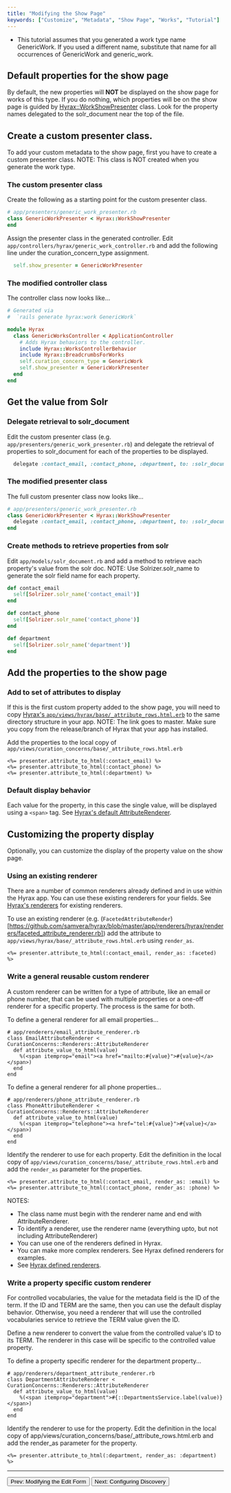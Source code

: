 ```yaml
---
title: "Modifying the Show Page"
keywords: ["Customize", "Metadata", "Show Page", "Works", "Tutorial"]
---
```


<ul class='info'><li>This tutorial assumes that you generated a work type name GenericWork.  If you used a different name, substitute that name for all occurrences of GenericWork and generic_work.</li></ul>

## Default properties for the show page

By default, the new properties will **NOT** be displayed on the show page for works of this type.   If you do nothing, which properties will be on the show page is guided by [Hyrax::WorkShowPresenter](https://github.com/samvera/hyrax/blob/master/app/presenters/hyrax/work_show_presenter.rb) class.  Look for the property names delegated to the solr_document near the top of the file.


## Create a custom presenter class.

To add your custom metadata to the show page, first you have to create a custom presenter class.  NOTE: This class is NOT created when you generate the work type.


### The custom presenter class

Create the following as a starting point for the custom presenter class.

```ruby
# app/presenters/generic_work_presenter.rb
class GenericWorkPresenter < Hyrax::WorkShowPresenter
end
```

Assign the presenter class in the generated controller.  Edit `app/controllers/hyrax/generic_work_controller.rb` and add the following line under the curation_concern_type assignment.

```ruby
  self.show_presenter = GenericWorkPresenter
```

### The modified controller class

The controller class now looks like...

```ruby
# Generated via
#  `rails generate hyrax:work GenericWork`

module Hyrax
  class GenericWorksController < ApplicationController
    # Adds Hyrax behaviors to the controller.
    include Hyrax::WorksControllerBehavior
    include Hyrax::BreadcrumbsForWorks
    self.curation_concern_type = GenericWork
    self.show_presenter = GenericWorkPresenter
  end
end
```


## Get the value from Solr

### Delegate retrieval to solr_document

Edit the custom presenter class (e.g. `app/presenters/generic_work_presenter.rb`) and delegate the retrieval of properties to solr_document for each of the properties to be displayed.

```ruby
  delegate :contact_email, :contact_phone, :department, to: :solr_document
```

### The modified presenter class

The full custom presenter class now looks like...

```ruby
# app/presenters/generic_work_presenter.rb
class GenericWorkPresenter < Hyrax::WorkShowPresenter
  delegate :contact_email, :contact_phone, :department, to: :solr_document
end
```

### Create methods to retrieve properties from solr

Edit `app/models/solr_document.rb` and add a method to retrieve each property's value from the solr doc.  NOTE: Use Solrizer.solr_name to generate the solr field name for each property.

```ruby
def contact_email
  self[Solrizer.solr_name('contact_email')]
end

def contact_phone
  self[Solrizer.solr_name('contact_phone')]
end

def department
  self[Solrizer.solr_name('department')]
end
```

## Add the properties to the show page

### Add to set of attributes to display

If this is the first custom property added to the show page, you will need to copy [Hyrax's `app/views/hyrax/base/_attribute_rows.html.erb`](https://github.com/samvera/hyrax/blob/master/app/views/hyrax/base/_attribute_rows.html.erb) to the same directory structure in your app.  NOTE: The link goes to master.  Make sure you copy from the release/branch of Hyrax that your app has installed.

Add the properties to the local copy of `app/views/curation_concerns/base/_attribute_rows.html.erb`
```erb
<%= presenter.attribute_to_html(:contact_email) %>
<%= presenter.attribute_to_html(:contact_phone) %>
<%= presenter.attribute_to_html(:department) %>
```

<!-- TODO: REMOVE THIS SECTION -- I don't think it is necessary anymore to add_show_field in blacklight controller.  -->
<!--
### Configure Blacklight to show the property on the show page

Edit `app/controllers/catalog_controller.rb` and look for the section including `add_show_field` statements.  Add the following:

```ruby
config.add_show_field solr_name("contact_email", :stored_searchable), label: "Contact Email"
config.add_show_field solr_name("contact_phone", :stored_searchable), label: "Contact Phone"
config.add_show_field solr_name("department", :stored_searchable), label: "Department"
```
-->

### Default display behavior

Each value for the property, in this case the single value, will be displayed using a `<span>` tag.  See [Hyrax's default AttributeRenderer](https://github.com/samvera/hyrax/blob/master/app/renderers/hyrax/renderers/attribute_renderer.rb).


## Customizing the property display

Optionally, you can customize the display of the property value on the show page.

### Using an existing renderer

There are a number of common renderers already defined and in use within the Hyrax app.  You can use these existing renderers for your fields.  See [Hyrax's renderers](https://github.com/samvera/hyrax/tree/master/app/renderers/hyrax/renderers) for existing renderers.

To use an existing renderer (e.g. (`FacetedAttributeRender`)[https://github.com/samvera/hyrax/blob/master/app/renderers/hyrax/renderers/faceted_attribute_renderer.rb]) add the attribute to `app/views/hyrax/base/_attribute_rows.html.erb` using `render_as`.

```erb
<%= presenter.attribute_to_html(:contact_email, render_as: :faceted) %>
```

### Write a general reusable custom renderer

A custom renderer can be written for a type of attribute, like an email or phone number, that can be used with multiple properties or a one-off renderer for a specific property.  The process is the same for both.

To define a general renderer for all email properties...
```erb
# app/renderers/email_attribute_renderer.rb
class EmailAttributeRenderer < CurationConcerns::Renderers::AttributeRenderer
  def attribute_value_to_html(value)
    %(<span itemprop="email"><a href="mailto:#{value}">#{value}</a></span>)
  end
end
```

To define a general renderer for all phone properties...
```erb
# app/renderers/phone_attribute_renderer.rb
class PhoneAttributeRenderer < CurationConcerns::Renderers::AttributeRenderer
  def attribute_value_to_html(value)
    %(<span itemprop="telephone"><a href="tel:#{value}">#{value}</a></span>)
  end
end
```

Identify the renderer to use for each property.  Edit the definition in the local copy of `app/views/curation_concerns/base/_attribute_rows.html.erb` and add the `render_as` parameter for the properties.
```erb
<%= presenter.attribute_to_html(:contact_email, render_as: :email) %>
<%= presenter.attribute_to_html(:contact_phone, render_as: :phone) %>
```

NOTES:
* The class name must begin with the renderer name and end with AttributeRenderer.
* To identify a renderer, use the renderer name (everything upto, but not including AttributeRenderer)
* You can use one of the renderers defined in Hyrax.
* You can make more complex renderers.  See Hyrax defined renderers for examples.
* See [Hyrax defined renderers](https://github.com/samvera/hyrax/tree/master/app/renderers/hyrax/renderers).


### Write a property specific custom renderer

For controlled vocabularies, the value for the metadata field is the ID of the term.  If the ID and TERM are the same, then you can use the default display behavior.  Otherwise, you need a renderer that will use the controlled vocabularies service to retrieve the TERM value given the ID.

Define a new renderer to convert the value from the controlled value's ID to its TERM.  The renderer in this case will be specific to the controlled value property.

To define a property specific renderer for the department property...
```erb
# app/renderers/department_attribute_renderer.rb
class DepartmentAttributeRenderer < CurationConcerns::Renderers::AttributeRenderer
  def attribute_value_to_html(value)
    %(<span itemprop="department">#{::DepartmentsService.label(value)}</span>)
  end
end

```

Identify the renderer to use for the property.  Edit the definition in the local copy of app/views/curation_concerns/base/_attribute_rows.html.erb and add the render_as parameter for the property.
```erb
<%= presenter.attribute_to_html(:department, render_as: :department) %>
```

---

<p><a href="customize-metadata-edit-form.html"><button type="button" class="btn btn-primary">Prev: Modifying the Edit Form</button></a>  <a href="customize-metadata-discovery.html"><button type="button" class="btn btn-primary">Next: Configuring Discovery</button></a></p>
